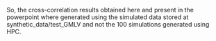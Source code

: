 So, the cross-correlation results obtained here and present in the powerpoint where generated using  the simulated data stored at synthetic_data/test_GMLV and not the 100 simulations generated using HPC.